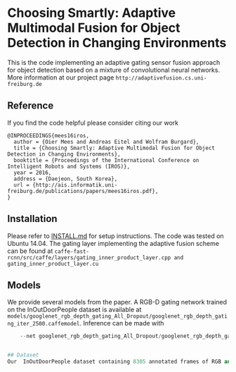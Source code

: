 # Choosing Smartly: Adaptive Multimodal Fusion for Object Detection in Changing Environments

This is the code implementing an adaptive gating sensor fusion approach for object detection based on a mixture of convolutional neural networks. More information at our project page ```http://adaptivefusion.cs.uni-freiburg.de```

## Reference
If you find the code helpful please consider citing our work 
```
@INPROCEEDINGS{mees16iros,
  author = {Oier Mees and Andreas Eitel and Wolfram Burgard},
  title = {Choosing Smartly: Adaptive Multimodal Fusion for Object Detection in Changing Environments},
  booktitle = {Proceedings of the International Conference on Intelligent Robots and Systems (IROS)},
  year = 2016,
  address = {Daejeon, South Korea},
  url = {http://ais.informatik.uni-freiburg.de/publications/papers/mees16iros.pdf},
}
```

## Installation
Please refer to [INSTALL.md](INSTALL.md) for setup instructions. The code was tested on Ubuntu 14.04. 
The gating layer implementing the adaptive fusion scheme can be found at ```caffe-fast-rcnn/src/caffe/layers/gating_inner_product_layer.cpp and gating_inner_product_layer.cu ```

## Models
We provide several models from the paper. A RGB-D gating network trained on the InOutDoorPeople dataset is available at ```models/googlenet_rgb_depth_gating_All_Dropout/googlenet_rgb_depth_gating_iter_2500.caffemodel```. Inference can be made with
```./tools/test_net.py --gpu 1 --def models/googlenet_rgb_depth_gating_All_Dropout/deploy.prototxt \
	--net googlenet_rgb_depth_gating_All_Dropout/googlenet_rgb_depth_gating_iter_2500.caffemodel --cfg experiments/cfgs/day_night.yml```


## Dataset
Our  InOutDoorPeople dataset containing 8305 annotated frames of RGB and Depth data can be found at ```http://adaptivefusion.cs.uni-freiburg.de/#dataset```
